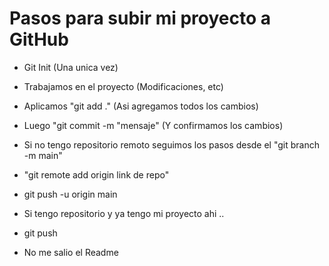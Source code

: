 # Pasos para subir mi proyecto a GitHub

- Git Init (Una unica vez)
- Trabajamos en el proyecto (Modificaciones, etc)
- Aplicamos "git add ." (Asi agregamos todos los cambios)
- Luego "git commit -m "mensaje" (Y confirmamos los cambios)
- Si no tengo repositorio remoto seguimos los pasos desde el "git branch -m main"
- "git remote add origin link de repo"
- git push -u origin main

- Si tengo repositorio y ya tengo mi proyecto ahi ..

- git push 
- No me salio el Readme
